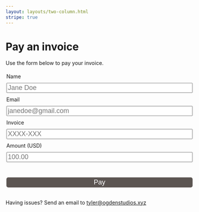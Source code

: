 ```yaml
---
layout: layouts/two-column.html
stripe: true
---
```

<style>
fieldset {
    border: none;
    padding-left: 0;
    padding-right: 0;
}

input[type="text"],
input[type="email"],
input[type="tel"],
#submit,
#statusClose {
    font-size: 18px;
    height: 1.5em;
    margin: 0.5em 0;
    width: 100%;
}

#submit,
#statusClose {
    background: #5c5552;
    border: none;
    border-radius: 5px;
    color: white;
    margin-top: 1em;
}

#statusClose {
  display: none;
}

#status {
  position: fixed;
  top: 0;
  left: 0;
  background: rgba(0, 0, 0, 0.6);
  height: 100%;
  width: 100%;
  display: none;
}

#status.active {
  display: block;
}

#status .info {
  background: #5c5552;
  box-sizing: border-box;
  color: white;
  padding: 1em;
  position: absolute;
  top: 50%;
  left: 50%;
  text-align: center;
  transform: translate(-50%, -50%);
  width: 80%;
  max-width: 500px;
}

.lds-dual-ring {
  display: block;
  margin: 0 auto;
  width: 80px;
  height: 80px;
}
.lds-dual-ring:after {
  content: '';
  display: block;
  width: 64px;
  height: 64px;
  margin: 2px;
  border-radius: 50%;
  border: 6px solid #fff;
  border-color: #fff transparent #fff transparent;
  animation: lds-dual-ring 1.2s linear infinite;
}
@keyframes lds-dual-ring {
  0% {
    transform: rotate(0deg);
  }
  100% {
    transform: rotate(360deg);
  }
}

</style>

# Pay an invoice

Use the form below to pay your invoice. 

<form id="payment-form">
    <fieldset>
        <label for="name" data-tid="form.name_label">Name</label>
        <input id="name" data-tid="form.name_placeholder" type="text" placeholder="Jane Doe" required="" autocomplete="name"><br>
        <label for="email" data-tid="form.email_label">Email</label>
        <input id="email" data-tid="form.email_placeholder" type="email" placeholder="janedoe@gmail.com" required="" autocomplete="email"><br>
        <label for="invoice" data-tid="form.invoice_label">Invoice</label>
        <input id="invoice" data-tid="form.invoice_placeholder" type="tel" placeholder="XXXX-XXX" autocomplete="tel"><br>
        <label for="amount" data-tid="form.amount_label">Amount (USD)</label>
        <input id="amount" data-tid="form.amount_placeholder" type="text" placeholder="100.00" required="" autocomplete="tel" pattern="(?=.*?\d)^\$?(([1-9]\d{0,2}(\d{3})*)|\d+)?(\.\d{1,2})?$"><br>
    </fieldset>
    <fieldset>
        <div id="card-element">
        <!-- Elements will create input elements here -->
        </div>
        <!-- We'll put the error messages in this element -->
        <div id="card-errors" role="alert"></div>
        <button id="submit">Pay</button>
    </fieldset>
</form>

<p>Having issues? Send an email to <a href="mailto:tyler@ogdenstudios.xyz">tyler@ogdenstudios.xyz</a></p>

<div id="status">
  <div class="info">
    <p id="statusMessage">Payment processing</p>
    <div class="lds-dual-ring"></div>
    <button id="statusClose">Close</button>
  </div>
</div>

<script>
var stripe = Stripe('pk_test_id24CfaEav8k0e7CumOaGRTY00QQBG5gdL');
var elements = stripe.elements();

var style = {
  base: {
    color: "#32325d",
  }
};
var card = elements.create("card", { style: style });
card.mount("#card-element");

card.addEventListener('change', ({error}) => {
  const displayError = document.getElementById('card-errors');
  if (error) {
    displayError.textContent = error.message;
  } else {
    displayError.textContent = '';
  }
});

var form = document.getElementById('payment-form');

form.addEventListener('submit', function(event) {
  event.preventDefault();
  document.getElementById('status').classList.add('active');
  var name = document.getElementById('name').value
  var email = document.getElementById('email').value
  var invoice = document.getElementById('invoice').value
  var amount = document.getElementById('amount').value * 100
  var paymentInformation = {
      name: name,
      email: email,
      invoice: invoice, 
      amount: amount,
      card: card
  }
  fetch('/.netlify/functions/purchase', {
      method: 'POST',
      headers: {
          'Content-Type': 'application/json'
      },
      body: JSON.stringify(paymentInformation)
  })
  .then(function(response) {
      response.json().then(
          function(json) {
              var clientSecret = json.client_secret
              confirmPayment(clientSecret, paymentInformation)
          }
      )
  });
});

function confirmPayment(clientSecret, paymentInformation) {
  stripe.confirmCardPayment(clientSecret, {
    payment_method: {
      card: paymentInformation.card,
      billing_details: {
        name: paymentInformation.name,
        email: paymentInformation.email
       },
        metadata: {
            invoice: paymentInformation.invoice
        }
    }
  }).then(function(result) {
    document.querySelector(".lds-dual-ring").style.display = 'none';
    document.querySelector("#statusClose").style.display = 'block';
    if (result.error) {
      document.getElementById('statusMessage').innerText = result.error.message
    } else {
      // The payment has been processed!
      if (result.paymentIntent.status === 'succeeded') {
        document.getElementById('statusMessage').innerText = 'Your payment for $' + result.paymentIntent.amount / 100 + ' was successful. Thank you!' 
        // Show a success message to your customer
        // There's a risk of the customer closing the window before callback
        // execution. Set up a webhook or plugin to listen for the
        // payment_intent.succeeded event that handles any business critical
        // post-payment actions.
      }
    }
  });
}

var closeButton = document.getElementById('statusClose').addEventListener('click', function() {
  document.getElementById('statusMessage').innerText = 'Payment processing';
  document.querySelector(".lds-dual-ring").style.display = 'block';
  document.querySelector("#statusClose").style.display = 'none';
  document.getElementById('status').classList.remove('active');
})
</script>
